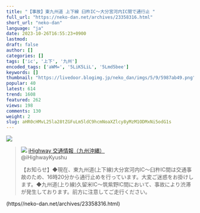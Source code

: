 ```yaml
---
title: "【事故】東九州道 上下線 臼杵IC～大分宮河内IC間で通行止 "
full_url: "https://neko-dan.net/archives/23358316.html"
short_url: "neko-dan"
language: "ja"
date: 2023-10-26T16:55:23+0900
lastmod: 
draft: false
author: []
categories: []
tags: ['ic', '上下', '九州']
encoded_tags: ['aWM=', '5LiK5LiL', '5Lmd5bee']
keywords: []
thumbnail: "https://livedoor.blogimg.jp/neko_dan/imgs/5/9/5987ab49.png"
popular: 40
latest: 614
trend: 1608
featured: 262
views: 198
comments: 130
weight: 2
slug: aHR0cHMvL25la28tZGFuLm5ldC9hcmNoaXZlcy8yMzM1ODMxNi5odG1s
---
```


![](https://livedoor.blogimg.jp/neko_dan/imgs/5/9/5987ab49.png)

<blockquote id='twibody2aqRquzhee'> <p> <img src='https//livedoor.blogimg.jp/neko_dan/imgs/d/2/d274f959.png'> <a href='https//twitter.com/iHighwayKyushu/status/1717447493376708635' target='_blank'>iHighway 交通情報（九州沖縄） </a><br> @iHighwayKyushu </p> <p id='twitext2aqRquzhee'> 【お知らせ】◆現在、東九州道(上下線)大分宮河内IC〜臼杵IC間は交通事故のため、16時20分から通行止めを行っています。大変ご迷惑をお掛けします。◆九州道(上り線)久留米IC〜筑紫野IC間において、事故により渋滞が発生しております。前方に注意してご走行ください。 </p> <p> <a href='https//twitter.com/iHighwayKyushu/status/1717447493376708635' target='_blank'></a> </p> </blockquote> 

(https//neko-dan.net/archives/23358316.html)

